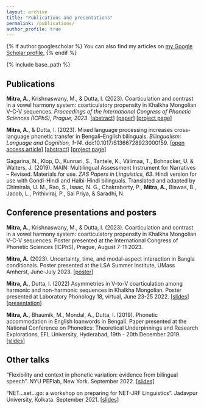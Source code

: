 ```yaml
---
layout: archive
title: "Publications and presentations"
permalink: /publications/
author_profile: true
---
```


{% if author.googlescholar %}
  You can also find my articles on <u><a href="{{author.googlescholar}}">my Google Scholar profile</a>.</u>
{% endif %}

{% include base_path %}

## Publications

**Mitra, A.**, Krishnaswany, M., & Dutta, I. (2023). Coarticulation and contrast in a vowel harmony system: coarticulatory propensity in Khalkha Mongolian V-C-V sequences. _Proceedings of the International Congress of Phonetic Sciences (ICPhS), Prague, 2023_. <a href="/publication/2023_mongolian_icphs" target="_blank">[abstract]</a> <a href="/files/icphs2023_mongolian_paper.pdf" target="_blank">[paper]</a> <a href="/research/mongolian" target="_blank">[project page]</a>



**Mitra, A.**, & Dutta, I. (2023). Mixed language processing increases cross-language phonetic transfer in Bengali–English bilinguals. _Bilingualism: Language and Cognition, 1-14_. doi:10.1017/S1366728923000159. 
<a href="https://doi.org/10.1017/S1366728923000159" target="_blank">[open access article]</a> 
<a href="/publication/2023-phonetic_transfer-blc" target="_blank">[abstract]</a> <a href="/research/phonetic-transfer" target="_blank">[project page]</a>



Gagarina, N., Klop, D., Kunnari, S., Tantele, K., Välimaa, T., Bohnacker, U. & Walters, J. (2019). MAIN: Multilingual Assessment Instrument for Narratives – Revised. Materials for use. _ZAS Papers in Linguistics, 63_. Hindi version for use with Gondi-Hindi and Halbi-Hindi bilinguals. Translated and adapted by Chimirala, U. M., Rao, S., Isaac, N. G., Chakraborty, P., **Mitra, A.**, Biswas, B., Jacob, L., Prithiviraj, P., Sai Priya, & Saradhi, N.


## Conference presentations and posters 

**Mitra, A.**, Krishnaswany, M., & Dutta, I. (2023). Coarticulation and contrast in a vowel harmony system: coarticulatory propensity in Khalkha Mongolian V-C-V sequences. Poster presented at the International Congress of Phonetic Sciences (ICPhS), Prague, August 7-11 2023. 

**Mitra, A.** (2023). Uncertainty, time, and modal-aspect interaction in Bangla conditionals. Poster presented at the LSA Summer Institute, UMass Amherst, June-July 2023. <a href="/files/lsa2023_conditionals_poster.pdf" target="_blank">[poster]</a>


**Mitra, A.**, Dutta, I. (2022) Asymmetries in V-to-V coarticulation among harmonic and non-harmonic sequences in Khalkha Mongolian. Poster presented at Laboratory Phonology 18, virtual, June 23-25 2022. <a href="/files/labphon18_slides_mongolian.pdf" target="_blank">[slides]</a> <a href="https://youtu.be/brornwZ64Ec" target="_blank">[presentation]</a>

**Mitra, A.**, Bhaumik, M., Mondal, A., Dutta, I. (2019). Phonetic accommodation in English loanwords
in Bengali. Paper presented at the National Conference on Phonetics: Theoretical Underpinnings and Research Explorations,
EFL University, Hyderabad, 19th - 20th December 2019. <a href="/files/PhonConf_2019.pdf" target="_blank">[slides]</a>


## Other talks

“Flexibility and context in phonetic variation: evidence from bilingual speech”. NYU PEPlab, New York. September 2022. <a href="/files/slides_peplab_sept2022" target="_blank">[slides]</a>


“NET...set...go: a workshop on preparing for NET-JRF Linguistics”. Jadavpur University, Kolkata. September 2021. <a href="/resources/net-jrf" target="_blank">[slides]</a>

